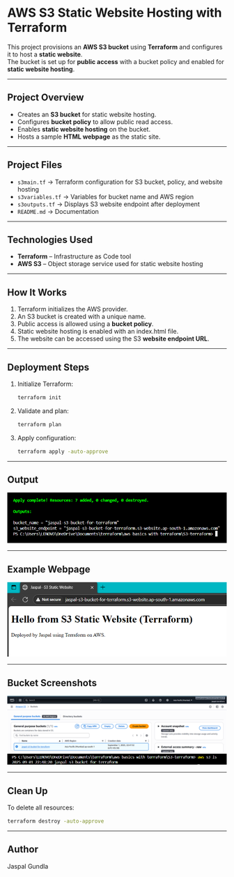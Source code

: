 # AWS S3 Static Website Hosting with Terraform

This project provisions an **AWS S3 bucket** using **Terraform** and configures it to host a **static website**.  
The bucket is set up for **public access** with a bucket policy and enabled for **static website hosting**.

---

## Project Overview
- Creates an **S3 bucket** for static website hosting.
- Configures **bucket policy** to allow public read access.
- Enables **static website hosting** on the bucket.
- Hosts a sample **HTML webpage** as the static site.

---

## Project Files
- `s3main.tf` → Terraform configuration for S3 bucket, policy, and website hosting  
- `s3variables.tf` → Variables for bucket name and AWS region  
- `s3outputs.tf` → Displays S3 website endpoint after deployment  
- `README.md` → Documentation

---

## Technologies Used
- **Terraform** – Infrastructure as Code tool  
- **AWS S3** – Object storage service used for static website hosting  

---

## How It Works
1. Terraform initializes the AWS provider.  
2. An S3 bucket is created with a unique name.  
3. Public access is allowed using a **bucket policy**.  
4. Static website hosting is enabled with an index.html file.  
5. The website can be accessed using the S3 **website endpoint URL**.  

---

## Deployment Steps
1. Initialize Terraform:
   ```bash
   terraform init
   ```
   
2. Validate and plan:
   ```bash
   terraform plan
   ```

3. Apply configuration:
   ```bash
   terraform apply -auto-approve
   ```

---

## Output
![image alt](https://github.com/TheJ10/AWS-Terraform-projects/blob/a110aa178ced305e6d6252f93c7eb07f89e4e7f9/Terraform-aws-s3-static-website/screenshots/s3output.png)

---

## Example Webpage
![image alt](https://github.com/TheJ10/AWS-Terraform-projects/blob/a110aa178ced305e6d6252f93c7eb07f89e4e7f9/Terraform-aws-s3-static-website/screenshots/s3web.png)

---

## Bucket Screenshots
![image alt](https://github.com/TheJ10/AWS-Terraform-projects/blob/a110aa178ced305e6d6252f93c7eb07f89e4e7f9/Terraform-aws-s3-static-website/screenshots/bucketcreation.png)
![image alt](https://github.com/TheJ10/AWS-Terraform-projects/blob/a110aa178ced305e6d6252f93c7eb07f89e4e7f9/Terraform-aws-s3-static-website/screenshots/s3cli.png)
   
---

## Clean Up
   To delete all resources:
   ```bash
   terraform destroy -auto-approve
   ```

---

## Author
Jaspal Gundla

